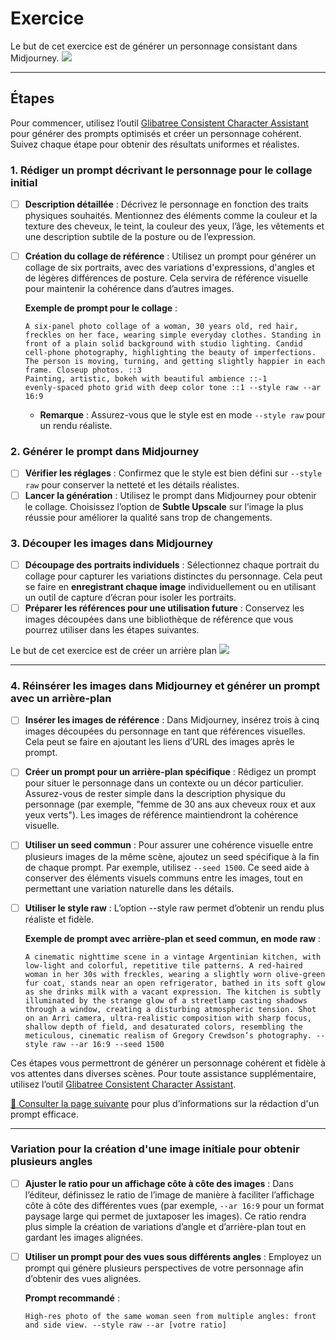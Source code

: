 <style>.md-footer{display:none;}</style>
<style>.md-header{display:none;}</style>
# Exercice
Le but de cet exercice est de générer un personnage consistant dans Midjourney. 
<img src="../assets/image/03_nina_differents_angles.png">
***

## Étapes

Pour commencer, utilisez l’outil [Glibatree Consistent Character Assistant](https://chatgpt.com/g/g-hfOosvOH7-glibatree-consistent-character-assistant) pour générer des prompts optimisés et créer un personnage cohérent. Suivez chaque étape pour obtenir des résultats uniformes et réalistes.

### 1. **Rédiger un prompt décrivant le personnage pour le collage initial**
- [ ] **Description détaillée** : Décrivez le personnage en fonction des traits physiques souhaités. Mentionnez des éléments comme la couleur et la texture des cheveux, le teint, la couleur des yeux, l’âge, les vêtements et une description subtile de la posture ou de l’expression.<br>
- [ ] **Création du collage de référence** : Utilisez un prompt pour générer un collage de six portraits, avec des variations d'expressions, d'angles et de légères différences de posture. Cela servira de référence visuelle pour maintenir la cohérence dans d’autres images.<br>

   **Exemple de prompt pour le collage** :<br>
   ```Midjourney
   A six-panel photo collage of a woman, 30 years old, red hair, freckles on her face, wearing simple everyday clothes. Standing in front of a plain solid background with studio lighting. Candid cell-phone photography, highlighting the beauty of imperfections. The person is moving, turning, and getting slightly happier in each frame. Closeup photos. ::3 
   Painting, artistic, bokeh with beautiful ambience ::-1 
   evenly-spaced photo grid with deep color tone ::1 --style raw --ar 16:9
   ```
      
   - **Remarque** : Assurez-vous que le style est en mode `--style raw` pour un rendu réaliste.<br>

### 2. **Générer le prompt dans Midjourney**
- [ ] **Vérifier les réglages** : Confirmez que le style est bien défini sur `--style raw` pour conserver la netteté et les détails réalistes.<br>
- [ ] **Lancer la génération** : Utilisez le prompt dans Midjourney pour obtenir le collage. Choisissez l’option de **Subtle Upscale** sur l’image la plus réussie pour améliorer la qualité sans trop de changements.<br>

### 3. **Découper les images dans Midjourney**
- [ ] **Découpage des portraits individuels** : Sélectionnez chaque portrait du collage pour capturer les variations distinctes du personnage. Cela peut se faire en **enregistrant chaque image** individuellement ou en utilisant un outil de capture d’écran pour isoler les portraits.<br>
- [ ] **Préparer les références pour une utilisation future** : Conservez les images découpées dans une bibliothèque de référence que vous pourrez utiliser dans les étapes suivantes.<br>

Le but de cet exercice est de créer un arrière plan
<img src="../assets/image/03_nina_differents_backgrounds.png">
***

### 4. **Réinsérer les images dans Midjourney et générer un prompt avec un arrière-plan**<br>
- [ ] **Insérer les images de référence** : Dans Midjourney, insérez trois à cinq images découpées du personnage en tant que références visuelles. Cela peut se faire en ajoutant les liens d’URL des images après le prompt.<br>
- [ ] **Créer un prompt pour un arrière-plan spécifique** : Rédigez un prompt pour situer le personnage dans un contexte ou un décor particulier. Assurez-vous de rester simple dans la description physique du personnage (par exemple, "femme de 30 ans aux cheveux roux et aux yeux verts"). Les images de référence maintiendront la cohérence visuelle.<br>

- [ ] **Utiliser un seed commun** : Pour assurer une cohérence visuelle entre plusieurs images de la même scène, ajoutez un seed spécifique à la fin de chaque prompt. Par exemple, utilisez `--seed 1500`. Ce seed aide à conserver des éléments visuels communs entre les images, tout en permettant une variation naturelle dans les détails.
- [ ] **Utiliser le style raw** : L’option --style raw permet d’obtenir un rendu plus réaliste et fidèle.

   **Exemple de prompt avec arrière-plan et seed commun, en mode raw** :<br>
   ```Midjourney
   A cinematic nighttime scene in a vintage Argentinian kitchen, with low-light and colorful, repetitive tile patterns. A red-haired woman in her 30s with freckles, wearing a slightly worn olive-green fur coat, stands near an open refrigerator, bathed in its soft glow as she drinks milk with a vacant expression. The kitchen is subtly illuminated by the strange glow of a streetlamp casting shadows through a window, creating a disturbing atmospheric tension. Shot on an Arri camera, ultra-realistic composition with sharp focus, shallow depth of field, and desaturated colors, resembling the meticulous, cinematic realism of Gregory Crewdson’s photography. --style raw --ar 16:9 --seed 1500
   ```

Ces étapes vous permettront de générer un personnage cohérent et fidèle à vos attentes dans diverses scènes. Pour toute assistance supplémentaire, utilisez l’outil [Glibatree Consistent Character Assistant](https://chatgpt.com/g/g-hfOosvOH7-glibatree-consistent-character-assistant).

[📖 Consulter la page suivante](../ai/prompt.md) pour plus d’informations sur la rédaction d'un prompt efficace.<br>
***


### **Variation pour la création d'une image initiale pour obtenir plusieurs angles**

- [ ] **Ajuster le ratio pour un affichage côte à côte des images** : Dans l’éditeur, définissez le ratio de l’image de manière à faciliter l’affichage côte à côte des différentes vues (par exemple, `--ar 16:9` pour un format paysage large qui permet de juxtaposer les images). Ce ratio rendra plus simple la création de variations d’angle et d’arrière-plan tout en gardant les images alignées.

- [ ] **Utiliser un prompt pour des vues sous différents angles** : Employez un prompt qui génère plusieurs perspectives de votre personnage afin d’obtenir des vues alignées.

   **Prompt recommandé** :
   ```Midjourney
   High-res photo of the same woman seen from multiple angles: front and side view. --style raw --ar [votre ratio]




